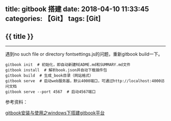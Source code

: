 title: gitbook 搭建
date: 2018-04-10 11:33:45
categories: 【Git】
tags: [Git]
---
## {{ title }} ##

---

遇到no such file or directory fontsettings.js的问题，重新gitbook build一下。
 
```
gitbook init  # 初始化，即自动新建README.md和SUMMARY.md文件
gitbook install  # 解析book.json并自动下载插件包
gitbook build  # 生成_book目录（网站格式）
gitbook serve  # 启动web服务器，默认4000端口，可通过http://localhost:4000访问文档
gitbook serve --port 4567  # 启动4567端口
```

参考资料：

[gitbook安装与使用之windows下搭建gitbook平台](https://blog.csdn.net/jnloverll/article/details/78285681 "https://blog.csdn.net/jnloverll/article/details/78285681")